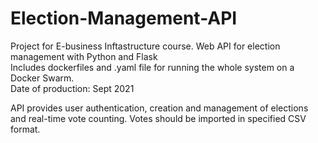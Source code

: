 # Election-Management-API
Project for E-business Inftastructure	course. Web API for election management with Python and Flask<br>
Includes dockerfiles and .yaml file for running the whole system on a Docker Swarm.<br>
Date of production: Sept 2021

API provides user authentication, creation and management of elections and real-time vote counting. Votes should be imported in specified CSV format.
